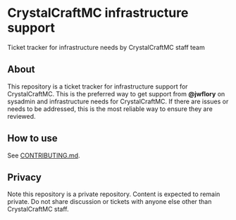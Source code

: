 CrystalCraftMC infrastructure support
=====================================

Ticket tracker for infrastructure needs by CrystalCraftMC staff team


## About

This repository is a ticket tracker for infrastructure support for CrystalCraftMC.
This is the preferred way to get support from **@jwflory** on sysadmin and infrastructure needs for CrystalCraftMC.
If there are issues or needs to be addressed, this is the most reliable way to ensure they are reviewed.


## How to use

See [CONTRIBUTING.md](https://github.com/jwflory/ccmc-infrastructure/blob/master/.github/CONTRIBUTING.md "Recommended guidelines on using this repository").


## Privacy

Note this repository is a private repository.
Content is expected to remain private.
Do not share discussion or tickets with anyone else other than CrystalCraftMC staff.

